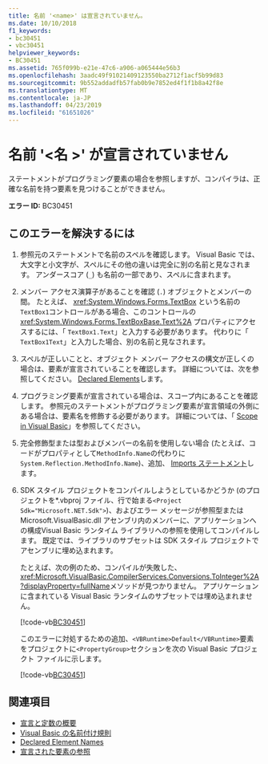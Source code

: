 ```yaml
---
title: 名前 '<name>' は宣言されていません。
ms.date: 10/10/2018
f1_keywords:
- bc30451
- vbc30451
helpviewer_keywords:
- BC30451
ms.assetid: 765f099b-e21e-47c6-a906-a065444e56b3
ms.openlocfilehash: 3aadc49f91021409123550ba2712f1acf5b99d83
ms.sourcegitcommit: 9b552addadfb57fab0b9e7852ed4f1f1b8a42f8e
ms.translationtype: MT
ms.contentlocale: ja-JP
ms.lasthandoff: 04/23/2019
ms.locfileid: "61651026"
---
```

# <a name="name-name-is-not-declared"></a>名前 '\<名 >' が宣言されていません
ステートメントがプログラミング要素の場合を参照しますが、コンパイラは、正確な名前を持つ要素を見つけることができません。  
  
 **エラー ID:** BC30451  
  
## <a name="to-correct-this-error"></a>このエラーを解決するには  
  
1. 参照元のステートメントで名前のスペルを確認します。 Visual Basic では、大文字と小文字が、スペルにその他の違いは完全に別の名前と見なされます。 アンダースコア (`_`) も名前の一部であり、スペルに含まれます。  
  
2. メンバー アクセス演算子があることを確認 (`.`) オブジェクトとメンバーの間。 たとえば、 <xref:System.Windows.Forms.TextBox> という名前の `TextBox1`コントロールがある場合、このコントロールの <xref:System.Windows.Forms.TextBoxBase.Text%2A> プロパティにアクセスするには、「 `TextBox1.Text`」と入力する必要があります。 代わりに「 `TextBox1Text`」と入力した場合、別の名前と見なされます。  
  
3. スペルが正しいことと、オブジェクト メンバー アクセスの構文が正しくの場合は、要素が宣言されていることを確認します。 詳細については、次を参照してください。 [Declared Elements](../../programming-guide/language-features/declared-elements/index.md)します。  
  
4. プログラミング要素が宣言されている場合は、スコープ内にあることを確認します。 参照元のステートメントがプログラミング要素が宣言領域の外側にある場合は、要素名を修飾する必要があります。 詳細については、「 [Scope in Visual Basic](../../programming-guide/language-features/declared-elements/scope.md)」を参照してください。  

5. 完全修飾型または型およびメンバーの名前を使用しない場合 (たとえば、コードがプロパティとして`MethodInfo.Name`の代わりに`System.Reflection.MethodInfo.Name`)、追加、 [Imports ステートメント](../statements/imports-statement-net-namespace-and-type.md)します。

6. SDK スタイル プロジェクトをコンパイルしようとしているかどうか (のプロジェクトを\*.vbproj ファイル、行で始まる`<Project Sdk="Microsoft.NET.Sdk">`)、およびエラー メッセージが参照型または Microsoft.VisualBasic.dll アセンブリ内のメンバーに、アプリケーションへの構成Visual Basic ランタイム ライブラリへの参照を使用してコンパイルします。 既定では、ライブラリのサブセットは SDK スタイル プロジェクトでアセンブリに埋め込まれます。

   たとえば、次の例のため、コンパイルが失敗した、<xref:Microsoft.VisualBasic.CompilerServices.Conversions.ToInteger%2A?displayProperty=fullName>メソッドが見つかりません。 アプリケーションに含まれている Visual Basic ランタイムのサブセットでは埋め込まれません。  

   [!code-vb[BC30451](~/samples/snippets/visualbasic/language-reference/error-messages/bc30451/program1.vb)]

   このエラーに対処するための追加、`<VBRuntime>Default</VBRuntime>`要素をプロジェクトに`<PropertyGroup>`セクションを次の Visual Basic プロジェクト ファイルに示します。

   [!code-vb[BC30451](~/samples/snippets/visualbasic/language-reference/error-messages/bc30451/vbruntime.vbproj?highlight=6)]

## <a name="see-also"></a>関連項目

- [宣言と定数の概要](../../../visual-basic/language-reference/keywords/declarations-and-constants-summary.md)
- [Visual Basic の名前付け規則](../../../visual-basic/programming-guide/program-structure/naming-conventions.md)
- [Declared Element Names](../../../visual-basic/programming-guide/language-features/declared-elements/declared-element-names.md)
- [宣言された要素の参照](../../../visual-basic/programming-guide/language-features/declared-elements/references-to-declared-elements.md)

